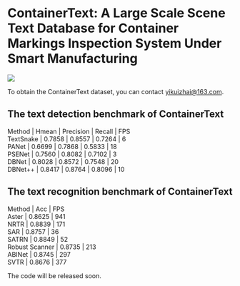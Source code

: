 # ContainerText: A Large Scale Scene Text Database for Container Markings Inspection System Under Smart Manufacturing
![](/figure1.jpeg)

To obtain the ContainerText dataset, you can contact yikuizhai@163.com.

## The text detection benchmark of ContainerText 
Method    | Hmean  | Precision | Recall | FPS  
TextSnake | 0.7858 | 0.8557    | 0.7264 | 6  
PANet     | 0.6699 | 0.7868    | 0.5833 | 18  
PSENet    | 0.7560 | 0.8082    | 0.7102 | 3  
DBNet     | 0.8028 | 0.8572    | 0.7548 | 20  
DBNet++   | 0.8417 | 0.8764    | 0.8096 | 10  


## The text recognition benchmark of ContainerText 
Method         | Acc    | FPS  
Aster          | 0.8625 | 941  
NRTR           | 0.8839 | 171  
SAR            | 0.8757 | 36  
SATRN          | 0.8849 | 52  
Robust Scanner | 0.8735 | 213  
ABINet         | 0.8745 | 297  
SVTR           | 0.8676 | 377  



The code will be released soon.
